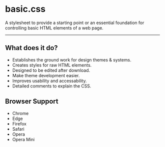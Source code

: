 # basic.css
A stylesheet to provide a starting point or an essential foundation for controlling basic HTML elements of a web page.

---

## What does it do?
+ Establishes the ground work for design themes & systems.
+ Creates styles for raw HTML elements.
+ Designed to be edited after download.
+ Make theme development easier.
+ Improves usability and accessability.
+ Detailed comments to explain the CSS.

## Browser Support
+ Chrome
+ Edge
+ Firefox
+ Safari
+ Opera
+ Opera Mini
